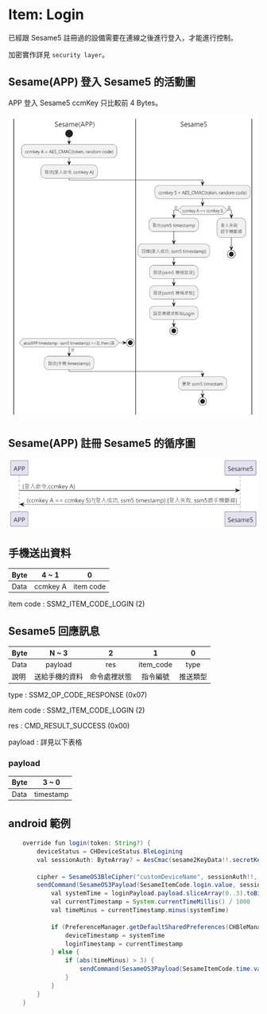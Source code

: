 # Item: Login

已經跟 Sesame5 註冊過的設備需要在連線之後進行登入，才能進行控制。

加密實作詳見 `security layer`。

## Sesame(APP) 登入 Sesame5 的活動圖

APP 登入 Sesame5 ccmKey 只比較前 4 Bytes。

<p align="left" >
  <img src="../src/login/ssm5登入_活動圖.png" alt="" title="">
</p>

## Sesame(APP) 註冊 Sesame5 的循序圖

<p align="left" >
  <img src="../src/login/ssm5登入_循序圖.png" alt="" title="">
</p>

## 手機送出資料

| Byte |  4 ~ 1   |     0     |
|------|:--------:|:---------:|
| Data | ccmkey A | item code |

item code : SSM2_ITEM_CODE_LOGIN (2)

## Sesame5 回應訊息

| Byte |  N ~ 3  |   2    |     1     |  0   |
|------|:-------:|:------:|:---------:|:----:|
| Data | payload |  res   | item_code | type |
| 說明   | 送給手機的資料 | 命令處裡狀態 |   指令編號    | 推送類型 |

type : SSM2_OP_CODE_RESPONSE (0x07)

item code : SSM2_ITEM_CODE_LOGIN (2)

res : CMD_RESULT_SUCCESS (0x00)

payload : 詳見以下表格

### payload

| Byte |   3 ~ 0   |
|------|:---------:|
| Data | timestamp |

## android 範例

```java
    override fun login(token: String?) {
        deviceStatus = CHDeviceStatus.BleLogining
        val sessionAuth: ByteArray? = AesCmac(sesame2KeyData!!.secretKey.hexStringToByteArray(), 16).computeMac(mSesameToken)

        cipher = SesameOS3BleCipher("customDeviceName", sessionAuth!!, ("00" + mSesameToken.toHexString()).hexStringToByteArray())
        sendCommand(SesameOS3Payload(SesameItemCode.login.value, sessionAuth!!.sliceArray(0..3)), DeviceSegmentType.plain) { loginPayload ->
            val systemTime = loginPayload.payload.sliceArray(0..3).toBigLong()
            val currentTimestamp = System.currentTimeMillis() / 1000
            val timeMinus = currentTimestamp.minus(systemTime)

            if (PreferenceManager.getDefaultSharedPreferences(CHBleManager.appContext).getString("nickname", "")?.contains(BuildConfig.testname) == true) {
                deviceTimestamp = systemTime
                loginTimestamp = currentTimestamp
            } else {
                if (abs(timeMinus) > 3) {
                    sendCommand(SesameOS3Payload(SesameItemCode.time.value, System.currentTimeMillis().toUInt32ByteArray()), DeviceSegmentType.cipher) {}
                }
            }
        }
    }
```